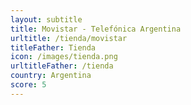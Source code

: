 ```yaml
---
layout: subtitle
title: Movistar - Telefónica Argentina
urltitle: /tienda/movistar
titleFather: Tienda
icon: /images/tienda.png
urltitleFather: /tienda
country: Argentina
score: 5
---
```


